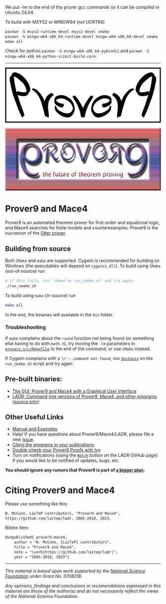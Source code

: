 We put -lm to the end of the prover gcc commands so it can be compiled in Ubuntu 24.04.

To build with MSYS2 or MINGW64 (not UCRT64)

    pacman -S msys2-runtime-devel msys2-devel cmake
    pacman -S mingw-w64-x86_64-runtime-devel mingw-w64-x86_64-devel cmake
    make all

Check for python `pacman -S mingw-w64-x86_64-pybind11` and `pacman -S mingw-w64-x86_64-python-scikit-build-core`.



-------

<p align="center">
  <img width=512 src="imgs/prover9-5a-512t.gif">
</p>
<p align="center">
  <img width=512 src="imgs/prover9t.gif">
</p>

# Prover9 and Mace4

Prover9 is an automated theorem prover for first-order and equational logic, and Mace4 searches for finite models and counterexamples. Prover9 is the successor of the [Otter prover](http://www.cs.unm.edu/~mccune/otter/).

## Building from source

Both `CMake` and `make` are supported. Cygwin is recommended for building on Windows (the executables will depend on `cygwin1.dll`). To build using `CMake` (out-of-source) run

```bash
# if this fails, run `chmod +x run_cmake.sh` and try again
./run_cmake.sh
```

To build using `make` (in-source) run

```bash
make all
```

In the end, the binaries will available in the `bin` folder.

### Troubleshooting

If `make` complains about the `round` function not being found (or something else having to do with `math.h`), try moving the `-lm` parameters in [`provers.src/Makefile`](https://github.com/laitep/ladr/blob/main/provers.src/Makefile) to the end of the command, or use `CMake` instead.

If Cygwin complains with `$'\r': command not found`, run [`dos2unix`](https://www.cygwin.com/packages/summary/dos2unix.html) on the `run_cmake.sh` script and try again.

## Pre-built binaries:

- [The GUI: Prover9 and Mace4 with a Graphical User Interface](https://github.com/laitep/Prover9-Mace4-v05/releases/tag/v1.0.0)
- [LADR: Command-line versions of Prover9, Mace4, and other programs (source only)](https://github.com/laitep/ladr/releases/tag/v1.0.0)

## Other Useful Links

- [Manual and Examples](https://laitep.github.io/ladr/)
- Help! If you have questions about Prover9/Mace4/LADR, please file a new [issue](https://github.com/laitep/ladr/issues/new).
- [Citing the programs in your publications](#citing-prover9-and-mace4)
- [Double-check your Prover9 Proofs with Ivy](http://www.cs.unm.edu/~mccune/ivy_check_prover9/)
- Turn on notifications (using the [`Watch`](https://github.com/laitep/ladr) button on the LADR GitHub page) if you would like to be notified of updates, bugs, etc.

**You should ignore any rumors that Prover9 is part of [a bigger plan](imgs/plan-9-from-outer-space.jpg).**

# Citing Prover9 and Mace4

Please use something like this:

```
W. McCune, LaiTeP contributors, "Prover9 and Mace4", https://github.com/laitep/ladr, 2005-2010, 2023.
```

Bibtex item:

```
@unpublished{ prover9-mace4,
    author = "W. McCune, {LaiTeP} contributors",
    title = "Prover9 and Mace4",
    note = "\verb|https://github.com/laitep/ladr|",
    year = "2005-2010, 2023"}
```

---

_This material is based upon work supported by the [National Science Foundation](http://www.nsf.gov) under Grant No. 0708218._

_Any opinions, findings and conclusions or recomendations expressed in this material are those of the author(s) and do not necessarily reflect the views of the National Science Foundation._
